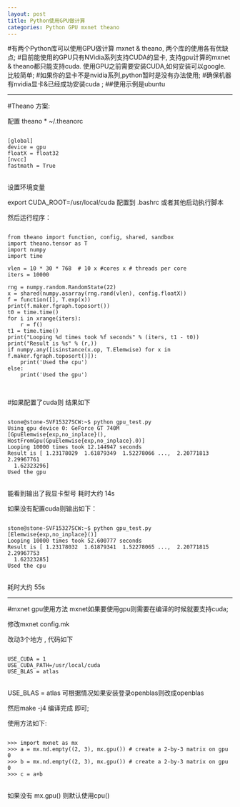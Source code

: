 ```yaml
---
layout: post
title: Python使用GPU做计算 
categories: Python GPU mxnet theano 
---
```


#有两个Python库可以使用GPU做计算 mxnet & theano, 两个库的使用各有优缺点;
#目前能使用的GPU只有NVidia系列支持CUDA的显卡, 支持gpu计算的mxnet & theano都只能支持cuda. 使用GPU之前需要安装CUDA,如何安装可以google. 比较简单;
#如果你的显卡不是nvidia系列,python暂时是没有办法使用;
#确保机器有nvidia显卡&已经成功安装cuda ;
##使用示例是ubuntu

---


#Theano 方案:

配置 theano * ~/.theanorc
<pre>
<code>
[global] 
device = gpu
floatX = float32
[nvcc] 
fastmath = True
</code>
</pre>
设置环境变量

export CUDA_ROOT=/usr/local/cuda
配置到 .bashrc 或者其他启动执行脚本

然后运行程序：
<pre>
<code>
from theano import function, config, shared, sandbox
import theano.tensor as T
import numpy
import time

vlen = 10 * 30 * 768  # 10 x #cores x # threads per core
iters = 10000

rng = numpy.random.RandomState(22)
x = shared(numpy.asarray(rng.rand(vlen), config.floatX))
f = function([], T.exp(x))
print(f.maker.fgraph.toposort())
t0 = time.time()
for i in xrange(iters):
    r = f()
t1 = time.time()
print("Looping %d times took %f seconds" % (iters, t1 - t0))
print("Result is %s" % (r,))
if numpy.any([isinstance(x.op, T.Elemwise) for x in f.maker.fgraph.toposort()]):
    print('Used the cpu')
else:
    print('Used the gpu')

</code>
</pre>

#如果配置了cuda则 结果如下
<pre>
<code>
stone@stone-SVF15327SCW:~$ python gpu_test.py 
Using gpu device 0: GeForce GT 740M
[GpuElemwise{exp,no_inplace}(<CudaNdarrayType(float32, vector)>), HostFromGpu(GpuElemwise{exp,no_inplace}.0)]
Looping 10000 times took 12.144947 seconds
Result is [ 1.23178029  1.61879349  1.52278066 ...,  2.20771813  2.29967761
  1.62323296]
Used the gpu
</code>
</pre>
能看到输出了我显卡型号 耗时大约 14s

如果没有配置cuda则输出如下：
<pre>
<code>
stone@stone-SVF15327SCW:~$ python gpu_test.py 
[Elemwise{exp,no_inplace}(<TensorType(float64, vector)>)]
Looping 10000 times took 52.600777 seconds
Result is [ 1.23178032  1.61879341  1.52278065 ...,  2.20771815  2.29967753
  1.62323285]
Used the cpu
</code>
</pre>
耗时大约 55s

---

#mxnet gpu使用方法
mxnet如果要使用gpu则需要在编译的时候就要支持cuda;

修改mxnet config.mk

改动3个地方 , 代码如下
<pre>
<code>
USE_CUDA = 1
USE_CUDA_PATH=/usr/local/cuda
USE_BLAS = atlas
</code>
</pre>
USE_BLAS = atlas 可根据情况如果安装登录openblas则改成openblas

然后make -j4 编译完成 即可;

使用方法如下:
<pre>
<code>
>>> import mxnet as mx
>>> a = mx.nd.empty((2, 3), mx.gpu()) # create a 2-by-3 matrix on gpu 0
>>> b = mx.nd.empty((2, 3), mx.gpu()) # create a 2-by-3 matrix on gpu 0
>>> c = a+b
</code>
</pre>
如果没有 mx.gpu() 则默认使用cpu()




